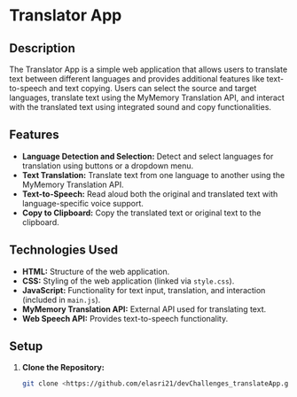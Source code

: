 # Translator App

## Description

The Translator App is a simple web application that allows users to translate text between different languages and provides additional features like text-to-speech and text copying. Users can select the source and target languages, translate text using the MyMemory Translation API, and interact with the translated text using integrated sound and copy functionalities.

## Features

- **Language Detection and Selection:** Detect and select languages for translation using buttons or a dropdown menu.
- **Text Translation:** Translate text from one language to another using the MyMemory Translation API.
- **Text-to-Speech:** Read aloud both the original and translated text with language-specific voice support.
- **Copy to Clipboard:** Copy the translated text or original text to the clipboard.

## Technologies Used

- **HTML:** Structure of the web application.
- **CSS:** Styling of the web application (linked via `style.css`).
- **JavaScript:** Functionality for text input, translation, and interaction (included in `main.js`).
- **MyMemory Translation API:** External API used for translating text.
- **Web Speech API:** Provides text-to-speech functionality.

## Setup

1. **Clone the Repository:**

   ```bash
   git clone <https://github.com/elasri21/devChallenges_translateApp.git
   ```
